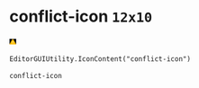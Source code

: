 # conflict-icon `12x10`
<img src="/img/conflict-icon.png" width=12 height=10>

``` CSharp
EditorGUIUtility.IconContent("conflict-icon")
```
```
conflict-icon
```
